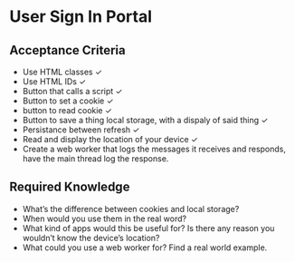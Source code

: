 # User Sign In Portal

## Acceptance Criteria

* Use HTML classes ✓
* Use HTML IDs ✓
* Button that calls a script ✓
* Button to set a cookie ✓
* button to read cookie ✓
* Button to save a thing local storage, with a dispaly of said thing ✓ 
* Persistance between refresh ✓
* Read and display the location of your device ✓
* Create a web worker that logs the messages it receives and responds, have the main thread log the response.

## Required Knowledge

* What’s the difference between cookies and local storage?
* When would you use them in the real word?
* What kind of apps would this be useful for? Is there any reason you wouldn’t know the device’s location?
* What could you use a web worker for? Find a real world example.


